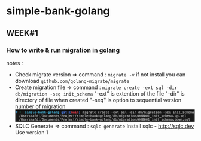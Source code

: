 # simple-bank-golang

## WEEK#1
### How to write & run migration in golang
notes : 
- Check migrate version => command : `migrate -v` if not install you can download `github.com/golang-migrate/migrate`
- Create migration file => command : `migrate create -ext sql -dir db/migration -seq init_schema`
"-ext" is extention of the file
"-dir" is directory of file when created
"-seq" is option to sequential version number of migration
![alt text](<public/screenshoots/Screenshot 2024-10-16 at 05.52.03.png>)
- SQLC Generate => command : `sqlc generate`
Install sqlc - http://sqlc.dev
Use version 1

